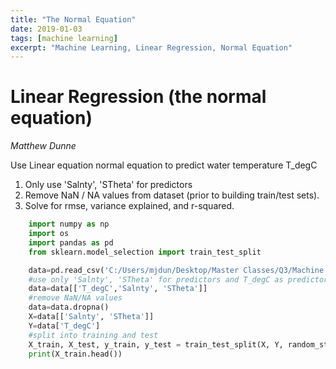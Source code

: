 ```yaml
---
title: "The Normal Equation"
date: 2019-01-03
tags: [machine learning]
excerpt: "Machine Learning, Linear Regression, Normal Equation"
---
```


# **Linear Regression (the normal equation)**

*Matthew Dunne*


Use Linear equation normal equation to predict water temperature T_degC  
1) Only use 'Salnty', 'STheta' for predictors  
2) Remove NaN / NA values from dataset (prior to building train/test sets).  
3) Solve for rmse, variance explained, and r-squared.

```python
	import numpy as np
	import os
	import pandas as pd
	from sklearn.model_selection import train_test_split
```

```python
	data=pd.read_csv('C:/Users/mjdun/Desktop/Master Classes/Q3/Machine Learning/Assignments/bottle.csv')
	#use only 'Salnty', 'STheta' for predictors and T_degC as predictor
	data=data[['T_degC','Salnty', 'STheta']]
	#remove NaN/NA values
	data=data.dropna()
	X=data[['Salnty', 'STheta']]
	Y=data['T_degC']
	#split into training and test
	X_train, X_test, y_train, y_test = train_test_split(X, Y, random_state=0)
	print(X_train.head())
```  
